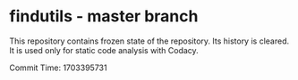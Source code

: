 # findutils - master branch

This repository contains frozen state of the repository.
Its history is cleared. It is used only for static code
analysis with Codacy.

Commit Time: 1703395731